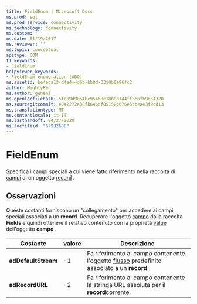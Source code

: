```yaml
---
title: FieldEnum | Microsoft Docs
ms.prod: sql
ms.prod_service: connectivity
ms.technology: connectivity
ms.custom: ''
ms.date: 01/19/2017
ms.reviewer: ''
ms.topic: conceptual
apitype: COM
f1_keywords:
- FieldEnum
helpviewer_keywords:
- FieldEnum enumeration [ADO]
ms.assetid: be4eda13-d4e4-4d6b-bb0d-3310b0a96fc2
author: MightyPen
ms.author: genemi
ms.openlocfilehash: 5fe89d90510e95468e18b0d744ff566f69654320
ms.sourcegitcommit: e042272a38fb646df05152c676e5cbeae3f9cd13
ms.translationtype: MT
ms.contentlocale: it-IT
ms.lasthandoff: 04/27/2020
ms.locfileid: "67932688"
---
```

# <a name="fieldenum"></a>FieldEnum
Specifica i campi speciali a cui viene fatto riferimento nella raccolta di [campi](../../../ado/reference/ado-api/fields-collection-ado.md) di un oggetto [record](../../../ado/reference/ado-api/record-object-ado.md) .  
  
## <a name="remarks"></a>Osservazioni  
 Queste costanti forniscono un "collegamento" per accedere ai campi speciali associati a un **record**. Recuperare l'oggetto [campo](../../../ado/reference/ado-api/field-object.md) dalla raccolta **Fields** e quindi ottenere il relativo contenuto con la proprietà [value](../../../ado/reference/ado-api/value-property-ado.md) dell'oggetto **campo** .  
  
|Costante|valore|Descrizione|  
|--------------|-----------|-----------------|  
|**adDefaultStream**|-1|Fa riferimento al campo contenente l'oggetto [flusso](../../../ado/reference/ado-api/stream-object-ado.md) predefinito associato a un **record**.|  
|**adRecordURL**|-2|Fa riferimento al campo contenente la stringa URL assoluta per il **record**corrente.|
